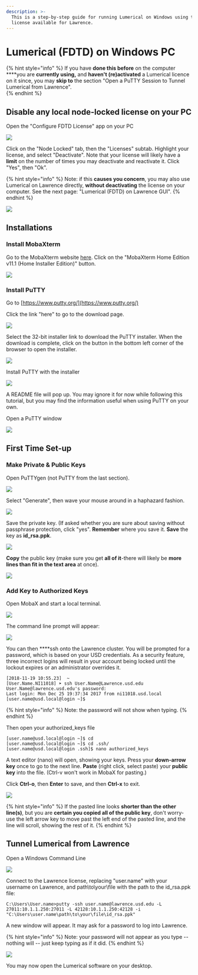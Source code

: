 ```yaml
---
description: >-
  This is a step-by-step guide for running Lumerical on Windows using the
  license available for Lawrence.
---
```


# Lumerical \(FDTD\) on Windows PC

{% hint style="info" %}
If you have **done this before** on the computer ****you are **currently using,** and **haven't \(re\)activated** a Lumerical licence on it since, you may **skip to** the section "Open a PuTTY Session to Tunnel Lumerical from Lawrence".  
{% endhint %}

## Disable any local node-locked license on your PC

Open the "Configure FDTD License" app on your PC

![](../.gitbook/assets/screenshot-60.png)

Click on the "Node Locked" tab, then the "Licenses" subtab.  Highlight your license, and select "Deactivate". Note that your license will likely have a **limit** on the number of times you may deactivate and reactivate it.  Click "Yes", then "Ok".

{% hint style="info" %}
Note: if this **causes you concern**, you may also use Lumerical on Lawrence directly, **without deactivating** the license on your computer.  See the next page: "Lumerical \(FDTD\) on Lawrence GUI".
{% endhint %}

![](../.gitbook/assets/screenshot-61%20%283%29.png)

## **Installations**

### **Install MobaXterm**

Go to the MobaXterm website [here](https://mobaxterm.mobatek.net/download-home-edition.html). Click on the "MobaXterm Home Edition v11.1 \(Home Installer Edition\)" button.

![](../.gitbook/assets/screenshot-2-5%20%281%29.png)

### Install PuTTY

Go to [https://www.putty.org/](https://www.putty.org/)

Click the link "here" to go to the download page. 

![](../.gitbook/assets/puttytodownloadlink.png)

Select the 32-bit installer link to download the PuTTY installer.  When the download is complete, click on the button in the bottom left corner of the browser to open the installer.

![](../.gitbook/assets/screenshot-73%20%282%29.png)

Install PuTTY with the installer

![](../.gitbook/assets/screenshot-79.png)

A README file will pop up.  You may ignore it for now while following this tutorial, but you may find the information useful when using PuTTY on your own.

Open a PuTTY window

![](../.gitbook/assets/screenshot-85.png)

## First Time Set-up

### Make Private & Public Keys

Open PuTTYgen \(not PuTTY from the last section\).

![](../.gitbook/assets/screenshot-125.png)

Select "Generate", then wave your mouse around in a haphazard fashion.

![](../.gitbook/assets/screenshot-126%20%284%29.png)

Save the private key.  \(If asked whether you are sure about saving without passphrase protection, click "yes".  **Remember** where you save it.  **Save** the key as **id\_rsa.ppk**.

![](../.gitbook/assets/screenshot-123.png)

**Copy** the public key \(make sure you get **all of it**-there will likely be **more lines than fit in the text area** at once\).

![](../.gitbook/assets/screenshot-131.png)

### Add Key to Authorized Keys

Open MobaX and start a local terminal.

![](../.gitbook/assets/mobax-startterminal%20%281%29.png)

The command line prompt will appear:

![](../.gitbook/assets/mobax-startterminallogin.png)

You can then ****ssh onto the Lawrence cluster. You will be prompted for a password, which is based on your USD credentials. As a security feature, three incorrect logins will result in your account being locked until the lockout expires or an administrator overrides it.

```text
[2018-11-19 10:55.23]  ~
[User.Name.NI11018] ➤ ssh User.Name@Lawrence.usd.edu
User.Name@lawrence.usd.edu's password:
Last login: Mon Dec 25 19:37:34 2017 from ni11018.usd.local
[user.name@usd.local@login ~]$
```

{% hint style="info" %}
Note: the password will not show when typing.
{% endhint %}

 Then open your authorized\_keys file

```text
[user.name@usd.local@login ~]$ cd
[user.name@usd.local@login ~]$ cd .ssh/
[user.name@usd.local@login .ssh]$ nano authorized_keys
```

A text editor \(nano\) will open, showing your keys. Press your **down-arrow key** once to go to the next line. **Paste** \(right click, select paste\) your **public key** into the file.  \(Ctrl-v won't work in MobaX for pasting.\)

Click **Ctrl-o**, then **Enter** to save, and then **Ctrl-x** to exit.

![](../.gitbook/assets/screenshot-136%20%281%29.png)

{% hint style="info" %}
If the pasted line looks **shorter than the other line\(s\)**, but you are **certain you copied all of the public key**, don't worry- use the left arrow key to move past the left end of the pasted line, and the line will scroll, showing the rest of it.
{% endhint %}

## Tunnel Lumerical from Lawrence

Open a Windows Command Line

![](../.gitbook/assets/screenshot-91.png)

Connect to the Lawrence license, replacing "user.name" with your username on Lawrence, and path\to\your\file with the path to the id\_rsa.ppk file:

```text
C:\Users\User.name>putty -ssh user.name@lawrence.usd.edu -L 27011:10.1.1.250:27011 -L 42128:10.1.1.250:42128 -i "C:\Users\user.name\path\to\your\file\id_rsa.ppk"
```

A new window will appear. It may ask for a password to log into Lawrence.

{% hint style="info" %}
Note: your password will not appear as you type -- nothing will -- just keep typing as if it did.
{% endhint %}

![](../.gitbook/assets/screenshot-134.png)

You may now open the Lumerical software on your desktop.


